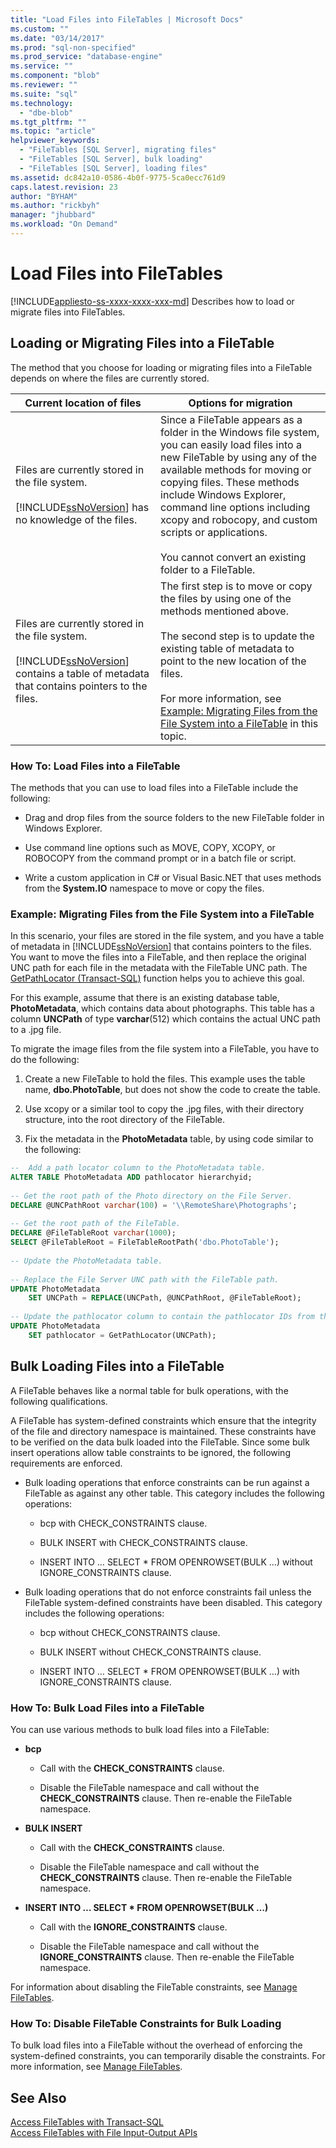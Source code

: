 ```yaml
---
title: "Load Files into FileTables | Microsoft Docs"
ms.custom: ""
ms.date: "03/14/2017"
ms.prod: "sql-non-specified"
ms.prod_service: "database-engine"
ms.service: ""
ms.component: "blob"
ms.reviewer: ""
ms.suite: "sql"
ms.technology: 
  - "dbe-blob"
ms.tgt_pltfrm: ""
ms.topic: "article"
helpviewer_keywords: 
  - "FileTables [SQL Server], migrating files"
  - "FileTables [SQL Server], bulk loading"
  - "FileTables [SQL Server], loading files"
ms.assetid: dc842a10-0586-4b0f-9775-5ca0ecc761d9
caps.latest.revision: 23
author: "BYHAM"
ms.author: "rickbyh"
manager: "jhubbard"
ms.workload: "On Demand"
---
```

# Load Files into FileTables
[!INCLUDE[appliesto-ss-xxxx-xxxx-xxx-md](../../includes/appliesto-ss-xxxx-xxxx-xxx-md.md)]
  Describes how to load or migrate files into FileTables.  
  
##  <a name="BasicsLoadNew"></a> Loading or Migrating Files into a FileTable  
 The method that you choose for loading or migrating files into a FileTable depends on where the files are currently stored.  
  
|Current location of files|Options for migration|  
|-------------------------------|---------------------------|  
|Files are currently stored in the file system.<br /><br /> [!INCLUDE[ssNoVersion](../../includes/ssnoversion-md.md)] has no knowledge of the files.|Since a FileTable appears as a folder in the Windows file system, you can easily load files into a new FileTable by using any of the available methods for moving or copying files. These methods include Windows Explorer, command line options including xcopy and robocopy, and custom scripts or applications.<br /><br /> You cannot convert an existing folder to a FileTable.|  
|Files are currently stored in the file system.<br /><br /> [!INCLUDE[ssNoVersion](../../includes/ssnoversion-md.md)] contains a table of metadata that contains pointers to the files.|The first step is to move or copy the files by using one of the methods mentioned above.<br /><br /> The second step is to update the existing table of metadata to point to the new location of the files.<br /><br /> For more information, see [Example: Migrating Files from the File System into a FileTable](#HowToMigrateFiles) in this topic.|  
  
###  <a name="HowToLoadNew"></a> How To: Load Files into a FileTable  
 The methods that you can use to load files into a FileTable include the following:  
  
-   Drag and drop files from the source folders to the new FileTable folder in Windows Explorer.  
  
-   Use command line options such as MOVE, COPY, XCOPY, or ROBOCOPY from the command prompt or in a batch file or script.  
  
-   Write a custom application in C# or Visual Basic.NET that uses methods from the **System.IO** namespace to move or copy the files.  
  
###  <a name="HowToMigrateFiles"></a> Example: Migrating Files from the File System into a FileTable  
 In this scenario, your files are stored in the file system, and you have a table of metadata in [!INCLUDE[ssNoVersion](../../includes/ssnoversion-md.md)] that contains pointers to the files. You want to move the files into a FileTable, and then replace the original UNC path for each file in the metadata with the FileTable UNC path. The [GetPathLocator &#40;Transact-SQL&#41;](../../relational-databases/system-functions/getpathlocator-transact-sql.md) function helps you to achieve this goal.  
  
 For this example, assume that there is an existing database table, **PhotoMetadata**, which contains data about photographs. This table has a column **UNCPath** of type **varchar**(512) which contains the actual UNC path to a .jpg file.  
  
 To migrate the image files from the file system into a FileTable, you have to do the following:  
  
1.  Create a new FileTable to hold the files. This example uses the table name, **dbo.PhotoTable**, but does not show the code to create the table.  
  
2.  Use xcopy or a similar tool to copy the .jpg files, with their directory structure, into the root directory of the FileTable.  
  
3.  Fix the metadata in the **PhotoMetadata** table, by using code similar to the following:  
  
```sql  
--  Add a path locator column to the PhotoMetadata table.  
ALTER TABLE PhotoMetadata ADD pathlocator hierarchyid;  
  
-- Get the root path of the Photo directory on the File Server.  
DECLARE @UNCPathRoot varchar(100) = '\\RemoteShare\Photographs';  
  
-- Get the root path of the FileTable.  
DECLARE @FileTableRoot varchar(1000);  
SELECT @FileTableRoot = FileTableRootPath('dbo.PhotoTable');  
  
-- Update the PhotoMetadata table.  
  
-- Replace the File Server UNC path with the FileTable path.  
UPDATE PhotoMetadata  
    SET UNCPath = REPLACE(UNCPath, @UNCPathRoot, @FileTableRoot);  
  
-- Update the pathlocator column to contain the pathlocator IDs from the FileTable.  
UPDATE PhotoMetadata  
    SET pathlocator = GetPathLocator(UNCPath);  
```  
  
##  <a name="BasicsBulkLoad"></a> Bulk Loading Files into a FileTable  
 A FileTable behaves like a normal table for bulk operations, with the following qualifications.  
  
 A FileTable has system-defined constraints which ensure that the integrity of the file and directory namespace is maintained. These constraints have to be verified on the data bulk loaded into the FileTable. Since some bulk insert operations allow table constraints to be ignored, the following requirements are enforced.  
  
-   Bulk loading operations that enforce constraints can be run against a FileTable as against any other table. This category includes the following operations:  
  
    -   bcp with CHECK_CONSTRAINTS clause.  
  
    -   BULK INSERT with CHECK_CONSTRAINTS clause.  
  
    -   INSERT INTO … SELECT * FROM OPENROWSET(BULK …) without IGNORE_CONSTRAINTS clause.  
  
-   Bulk loading operations that do not enforce constraints fail unless the FileTable system-defined constraints have been disabled. This category includes the following operations:  
  
    -   bcp without CHECK_CONSTRAINTS clause.  
  
    -   BULK INSERT without CHECK_CONSTRAINTS clause.  
  
    -   INSERT INTO … SELECT * FROM OPENROWSET(BULK …) with IGNORE_CONSTRAINTS clause.  
  
###  <a name="HowToBulkLoad"></a> How To: Bulk Load Files into a FileTable  
 You can use various methods to bulk load files into a FileTable:  
  
-   **bcp**  
  
    -   Call with the **CHECK_CONSTRAINTS** clause.  
  
    -   Disable the FileTable namespace and call without the **CHECK_CONSTRAINTS** clause. Then re-enable the FileTable namespace.  
  
-   **BULK INSERT**  
  
    -   Call with the **CHECK_CONSTRAINTS** clause.  
  
    -   Disable the FileTable namespace and call without the **CHECK_CONSTRAINTS** clause. Then re-enable the FileTable namespace.  
  
-   **INSERT INTO … SELECT \* FROM OPENROWSET(BULK …)**  
  
    -   Call with the **IGNORE_CONSTRAINTS** clause.  
  
    -   Disable the FileTable namespace and call without the **IGNORE_CONSTRAINTS** clause. Then re-enable the FileTable namespace.  
  
 For information about disabling the FileTable constraints, see [Manage FileTables](../../relational-databases/blob/manage-filetables.md).  
  
###  <a name="disabling"></a> How To: Disable FileTable Constraints for Bulk Loading  
 To bulk load files into a FileTable without the overhead of enforcing the system-defined constraints, you can temporarily disable the constraints. For more information, see [Manage FileTables](../../relational-databases/blob/manage-filetables.md).  
  
## See Also  
 [Access FileTables with Transact-SQL](../../relational-databases/blob/access-filetables-with-transact-sql.md)   
 [Access FileTables with File Input-Output APIs](../../relational-databases/blob/access-filetables-with-file-input-output-apis.md)  
  
  
